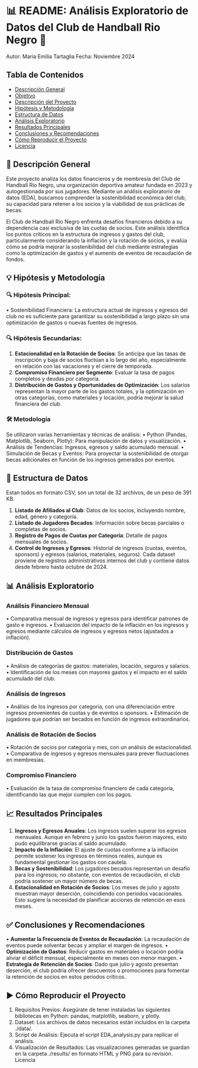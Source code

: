# 📊 README: Análisis Exploratorio de Datos del Club de Handball Rio Negro 🏐
Autor: Maria Emilia Tartaglia
Fecha: Noviembre 2024

## Tabla de Contenidos
- [Descripción General](#descripción-general)
- [Objetivo](#objetivo)
- [Descripción del Proyecto](#descripción-del-proyecto)
- [Hipótesis y Metodología](#hipótesis-y-metodología)
- [Estructura de Datos](#estructura-de-datos)
- [Análisis Exploratorio](#análisis-exploratorio)
- [Resultados Principales](#resultados-principales)
- [Conclusiones y Recomendaciones](#conclusiones-y-recomendaciones)
- [Cómo Reproducir el Proyecto](#cómo-reproducir-el-proyecto)
- [Licencia](#licencia)

## 🎯 Descripción General
Este proyecto analiza los datos financieros y de membresía del Club de Handball Rio Negro, una organización deportiva amateur fundada en 2023 y autogestionada por sus jugadores. Mediante un análisis exploratorio de datos (EDA), buscamos comprender la sostenibilidad económica del club, su capacidad para retener a los socios y la viabilidad de sus prácticas de becas.

El Club de Handball Rio Negro enfrenta desafíos financieros debido a su dependencia casi exclusiva de las cuotas de socios. Este análisis identifica los puntos críticos en la estructura de ingresos y gastos del club, particularmente considerando la inflación y la rotación de socios, y evalúa cómo se podría mejorar la sostenibilidad del club mediante estrategias como la optimización de gastos y el aumento de eventos de recaudación de fondos.

## 💡 Hipótesis y Metodología

### 🔍 Hipótesis Principal:
•	Sostenibilidad Financiera: La estructura actual de ingresos y egresos del club no es suficiente para garantizar su sostenibilidad a largo plazo sin una optimización de gastos o nuevas fuentes de ingresos.

### 🔍 Hipótesis Secundarias:
1. **Estacionalidad en la Rotación de Socios**: Se anticipa que las tasas de inscripción y baja de socios fluctúan a lo largo del año, especialmente en relación con las vacaciones y el cierre de temporada.
2. **Compromiso Financiero por Segmento**: Evaluar la tasa de pagos completos y deudas por categoría. 
3. **Distribución de Gastos y Oportunidades de Optimización**: Los salarios representan la mayor parte de los gastos totales, y la optimización en otras categorías, como materiales y locación, podría mejorar la salud financiera del club.

### 🛠️ Metodología
Se utilizaron varias herramientas y técnicas de análisis:
•	Python (Pandas, Matplotlib, Seaborn, Plotly): Para manipulación de datos y visualización.
•	Análisis de Tendencias: Ingresos, egresos y saldo acumulado mensual.
•	Simulación de Becas y Eventos: Para proyectar la sostenibilidad de otorgar becas adicionales en función de los ingresos generados por eventos.

## 📁  Estructura de Datos
Estan todos en formato CSV, son un total de 32 archivos, de un peso de 391 KB.
1.	**Listado de Afiliados al Club**: Datos de los socios, incluyendo nombre, edad, género y categoría.
2.	**Listado de Jugadores Becados**: Información sobre becas parciales o completas de socios.
3.	**Registro de Pagos de Cuotas por Categoría**: Detalle de pagos mensuales de socios.
4.	**Control de Ingresos y Egresos**: Historial de ingresos (cuotas, eventos, sponsors) y egresos (salarios, materiales, seguros).
Cada dataset proviene de registros administrativos internos del club y contiene datos desde febrero hasta octubre de 2024.

## 📊 Análisis Exploratorio

### Análisis Financiero Mensual
•	Comparativa mensual de ingresos y egresos para identificar patrones de gasto e ingresos.
•	Evaluación del impacto de la inflación en los ingresos y egresos mediante cálculos de ingresos y egresos netos (ajustados a inflación).

### Distribución de Gastos
•	Análisis de categorías de gastos: materiales, locación, seguros y salarios.
•	Identificación de los meses con mayores gastos y el impacto en el saldo acumulado del club.

### Análisis de Ingresos
•	Análisis de los ingresos por categoría, con una diferenciación entre ingresos provenientes de cuotas y de eventos o sponsors.
•	Estimación de jugadores que podrían ser becados en función de ingresos extraordinarios.

### Análisis de Rotación de Socios
•	Rotación de socios por categoría y mes, con un análisis de estacionalidad.
•	Comparativa de ingresos y egresos mensuales para prever fluctuaciones en membresías.

### Compromiso Financiero
•	Evaluación de la tasa de compromiso financiero de cada categoría, identificando las que mejor cumplen con los pagos.

## 📈 Resultados Principales
1.	**Ingresos y Egresos Anuales**: Los ingresos suelen superar los egresos mensuales. Aunque en febrero y junio los gastos fueron mayores, esto pudo equilibrarse gracias al saldo acumulado.
2.	**Impacto de la Inflación**: El ajuste de cuotas conforme a la inflación permite sostener los ingresos en términos reales, aunque es fundamental gestionar los gastos con cautela.
3.	**Becas y Sostenibilidad**: Los jugadores becados representan un desafío para los ingresos; no obstante, con eventos de recaudación, el club podría sostener un mayor número de becas.
4.	**Estacionalidad en Rotación de Socios**: Los meses de julio y agosto muestran mayor deserción, coincidiendo con periodos vacacionales. Esto sugiere la necesidad de planificar acciones de retención en esos meses.

## ✅ Conclusiones y Recomendaciones
•	**Aumentar la Frecuencia de Eventos de Recaudación**: La recaudación de eventos puede solventar becas y ampliar el margen de ingresos.
•	**Optimización de Gastos**: Reducir gastos en materiales o locación podría aliviar el déficit mensual, especialmente en meses con menor margen.
•	**Estrategia de Retención de Socios**: Dado que julio y agosto presentan deserción, el club podría ofrecer descuentos o promociones para fomentar la retención de socios en estos periodos críticos.

## ▶️ Cómo Reproducir el Proyecto
1.	Requisitos Previos: Asegúrate de tener instaladas las siguientes bibliotecas en Python: pandas, matplotlib, seaborn, y plotly.
2.	Dataset: Los archivos de datos necesarios están incluidos en la carpeta ./data/.
3.	Script de Análisis: Ejecuta el script EDA_analysis.py para replicar el análisis.
4.	Visualización de Resultados: Las visualizaciones generadas se guardan en la carpeta ./results/ en formato HTML y PNG para su revisión.
Licencia